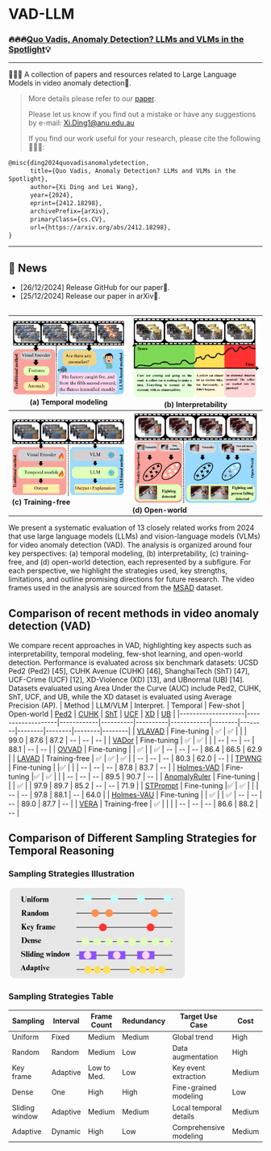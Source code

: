 # VAD-LLM

### 🔥🔥🔥[Quo Vadis, Anomaly Detection? LLMs and VLMs in the Spotlight](https://arxiv.org/abs/2412.18298)💡

---
👋👋👋 A collection of papers and resources related to Large Language Models in video anomaly detection🚨. 
>
> More details please refer to our [paper](https://arxiv.org/abs/2412.18298). 
>
> Please let us know if you find out a mistake or have any suggestions by e-mail: Xi.Ding1@anu.edu.au
>
> If you find our work useful for your research, please cite the following🙏🙏🙏:
```
@misc{ding2024quovadisanomalydetection,
      title={Quo Vadis, Anomaly Detection? LLMs and VLMs in the Spotlight}, 
      author={Xi Ding and Lei Wang},
      year={2024},
      eprint={2412.18298},
      archivePrefix={arXiv},
      primaryClass={cs.CV},
      url={https://arxiv.org/abs/2412.18298}, 
}
```
---
## 🚀 News
- \[26/12/2024\] Release GitHub for our paper🎁.
- \[25/12/2024\] Release our paper in arXiv🎄.

## 
| ![Temporal modeling](./images/a.png) (a) Temporal modeling | ![Interpretability](./images/b.png) (b) Interpretability |
|-------------------------------------------------------------|-----------------------------------------------------------|
| ![Training-free](./images/c.png) **(c) Training-free**        | <img src="./images/d.png" alt="Open-world" width="413"> **(d) Open-world**             |

We present a systematic evaluation of 13 closely related works from 2024 that use large language models (LLMs) and vision-language models (VLMs) for video anomaly detection (VAD). The analysis is organized around four key perspectives: (a) temporal modeling, (b) interpretability, (c) training-free, and (d) open-world detection, each represented by a subfigure. For each perspective, we highlight the strategies used, key strengths, limitations, and outline promising directions for future research. The video frames used in the analysis are sourced from the [MSAD](https://msad-dataset.github.io/) dataset.


## Comparison of recent methods in video anomaly detection (VAD)
We compare recent approaches in VAD, highlighting key aspects such as interpretability, temporal modeling, few-shot learning, and open-world detection. Performance
is evaluated across six benchmark datasets: UCSD Ped2 (Ped2) [45], CUHK Avenue (CUHK) [46], ShanghaiTech (ShT) [47], UCF-Crime (UCF) [12], XD-Violence (XD) [13], and UBnormal (UB) [14]. Datasets evaluated using Area Under the Curve (AUC) include Ped2, CUHK, ShT, UCF, and UB, while the XD dataset is evaluated using Average Precision (AP).
| Method            | LLM/VLM           | Interpret. | Temporal | Few-shot | Open-world | [Ped2](http://www.svcl.ucsd.edu/projects/anomaly/dataset.htm)   | [CUHK](https://www.cse.cuhk.edu.hk/leojia/projects/detectabnormal/dataset.html)   | [ShT](https://github.com/desenzhou/ShanghaiTechDataset)    | [UCF](https://www.crcv.ucf.edu/research/real-world-anomaly-detection-in-surveillance-videos/)    | [XD](https://roc-ng.github.io/XD-Violence/)     | [UB](https://github.com/lilygeorgescu/UBnormal/)     |
|--------------------|-------------------|------------|----------|----------|------------|--------|--------|--------|--------|--------|--------|
| [VLAVAD](https://arxiv.org/abs/2409.14109)       | Fine-tuning       | ✅        | ✅        |          |            | 99.0   | 87.6   | 87.2   | --     | --     | --     |
| [VADor](https://arxiv.org/abs/2401.05702)        | Fine-tuning       | ✅        | ✅        |          |            | --     | --     | --     | 88.1   | --     | --     |
| [OVVAD](https://arxiv.org/abs/2311.07042)        | Fine-tuning       |          | ✅        |          | ✅          | --     | --     | --     | 86.4   | 66.5   | 62.9   |
| [LAVAD](https://arxiv.org/abs/2404.01014)        | Training-free     | ✅       | ✅        | ✅        |            | --     | --     | --     | 80.3   | 62.0   | --     |
| [TPWNG](https://arxiv.org/abs/2404.08531)        | Fine-tuning       |            |✅        |          |            | --     | --     | --     | 87.8   | 83.7   | --     |
| [Holmes-VAD](https://arxiv.org/abs/2406.12235)   | Fine-tuning       |✅         | ✅        |          |            | --     | --     | --     | 89.5   | 90.7   | --     |
| [AnomalyRuler](https://arxiv.org/abs/2407.10299) | Fine-tuning       |            |          | ✅        |            | 97.9   | 89.7   | 85.2   | --     | --     | 71.9   |
| [STPrompt](https://arxiv.org/abs/2408.05905)     | Fine-tuning       |✅         | ✅        |          |            | --     | --     | 97.8   | 88.1   | --     | 64.0   |
| [Holmes-VAU](https://arxiv.org/abs/2412.06171)   | Fine-tuning       |          | ✅        |          | ✅          | --     | --     | --     | 89.0   | 87.7   | --     |
| [VERA](https://arxiv.org/abs/2412.01095)         | Training-free     | ✅        |          |          |            | --     | --     | --     | 86.6   | 88.2   | --     |



## Comparison of Different Sampling Strategies for Temporal Reasoning

### Sampling Strategies Illustration
<img src="./images/samplings.png" alt="Sampling Strategies" width="70%">

### Sampling Strategies Table

| Sampling         | Interval   | Frame Count  | Redundancy | Target Use Case          | Cost     |
|-------------------|------------|--------------|------------|--------------------------|----------|
| Uniform           | Fixed      | Medium       | Medium     | Global trend             | High     |
| Random            | Random     | Medium       | Low        | Data augmentation        | High     |
| Key frame         | Adaptive   | Low to Med.  | Low        | Key event extraction     | Medium   |
| Dense             | One        | High         | High       | Fine-grained modeling    | Low      |
| Sliding window    | Adaptive   | Medium       | Medium     | Local temporal details   | Medium   |
| Adaptive          | Dynamic    | High         | Low        | Comprehensive modeling   | Medium   |




